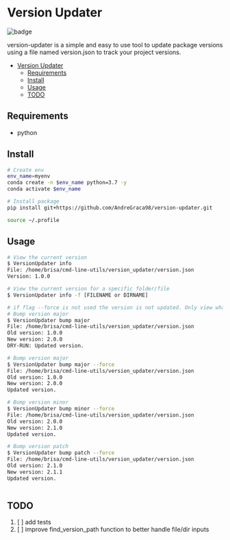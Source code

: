 # Version Updater

![badge](https://img.shields.io/github/package-json/v/AndreGraca98/version-updater?filename=version_updater%2Fversion.json&label=version-updater&logo=python&logoColor=yellow)

version-updater is a simple and easy to use tool to update package versions using a file named version.json to track your project versions.

- [Version Updater](#version-updater)
  - [Requirements](#requirements)
  - [Install](#install)
  - [Usage](#usage)
  - [TODO](#todo)

## Requirements

- python

## Install

```bash
# Create env
env_name=myenv
conda create -n $env_name python=3.7 -y
conda activate $env_name

# Install package
pip install git+https://github.com/AndreGraca98/version-updater.git

source ~/.profile

```

## Usage

```bash
# View the current version
$ VersionUpdater info
File: /home/brisa/cmd-line-utils/version_updater/version.json
Version: 1.0.0

# View the current version for a specific folder/file
$ VersionUpdater info -f [FILENAME or DIRNAME]

# if flag --force is not used the version is not updated. Only view what would happen
# Bump version major
$ VersionUpdater bump major
File: /home/brisa/cmd-line-utils/version_updater/version.json
Old version: 1.0.0
New version: 2.0.0
DRY-RUN: Updated version.

# Bump version major
$ VersionUpdater bump major --force
File: /home/brisa/cmd-line-utils/version_updater/version.json
Old version: 1.0.0
New version: 2.0.0
Updated version.

# Bump version minor
$ VersionUpdater bump minor --force
File: /home/brisa/cmd-line-utils/version_updater/version.json
Old version: 2.0.0
New version: 2.1.0
Updated version.

# Bump version patch
$ VersionUpdater bump patch --force
File: /home/brisa/cmd-line-utils/version_updater/version.json
Old version: 2.1.0
New version: 2.1.1
Updated version.



```

## TODO
  
  1. [ ] add tests
  1. [ ] improve find_version_path function to better handle file/dir inputs
